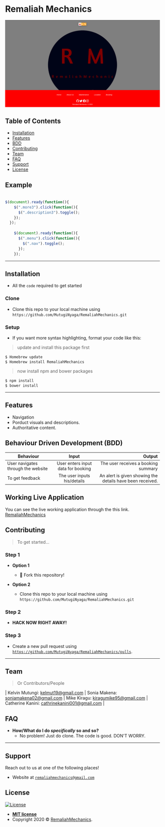 # Remaliah Mechanics
![Alt text](images\maintenance\IMG-20200807-WA0001.jpg "")

## Table of Contents


- [Installation](#installation)
- [Features](#features)
- [BDD](#BDD)
- [Contributing](#contributing)
- [Team](#team)
- [FAQ](#faq)
- [Support](#support)
- [License](#license)


## Example 

```javascript

$(document).ready(function(){
    $(".more3").click(function(){
      $(".description3").toggle();
    });
  });
  
    $(document).ready(function(){
      $(".menu").click(function(){
        $(".nav").toggle();
      });
    });
```

---

## Installation

- All the `code` required to get started

### Clone

- Clone this repo to your local machine using `https://github.com/MutugiNyaga/RemaliahMechanics.git`

### Setup

- If you want more syntax highlighting, format your code like this:

> update and install this package first

```shell
$ Homebrew update
$ Homebrew install RemaliahMechanics
```

> now install npm and bower packages

```shell
$ npm install
$ bower install
```

---

## Features
- Navigation
- Porduct visuals and descriptions.
- Authoritative content. 
## Behaviour Driven Development (BDD)
|Behaviour 	           |    Input 	                 |       Output          |
|----------------------|:---------------------------:|----------------------:|       
|User navigates through the website |User enters input data for booking |The user receives a booking summary|
|To get feedback               |The user inputs his/details        |An alert is given showing the details have been received.|

## Working Live Application
You can see the live working application through the this link. [RemaliahMechanics](https://awesome-murdock-5a25b0.netlify.app/)

## Contributing

> To get started...

### Step 1

- **Option 1**
    - 🍴 Fork this repository!

- **Option 2**
    - Clone this repo to your local machine using `https://github.com/MutugiNyaga/RemaliahMechanics.git`

### Step 2

- **HACK NOW RIGHT AWAY!** 

### Step 3

- Create a new pull request using <a href="https://github.com/MutugiNyaga/RemaliahMechanics/pulls" target="_blank">`https://github.com/MutugiNyaga/RemaliahMechanics/pulls`</a>.

---

## Team

> Or Contributors/People

| Kelvin Mutungi: kelmut19@gmail.com | Sonia Makena:
soniamakena02@gmail.com | Mike Kiragu: 
kiragumike95@gmail.com | Catherine Kanini: cathrinekanini001@gmail.com |

## FAQ

- **How/What do I do *specifically* so and so?**
    - No problem! Just do clone. The code is good. DON'T WORRY.

---

## Support

Reach out to us at one of the following places!

- Website at <a href="" target="_blank">`remaliahmechanics@gmail.com`</a>


## License

[![License](http://img.shields.io/:license-mit-blue.svg?style=flat-square)](http://badges.mit-license.org)

- **[MIT license](https://opensource.org/licenses/MIT)**
- Copyright 2020 © <a href="https://awesome-murdock-5a25b0.netlify.app/"
 target="_blank">RemaliahMechanics</a>.
